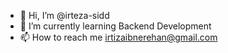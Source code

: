 - 👋 Hi, I’m @irteza-sidd
- 🌱 I’m currently learning Backend Development
- 📫 How to reach me irtizaibnerehan@gmail.com
